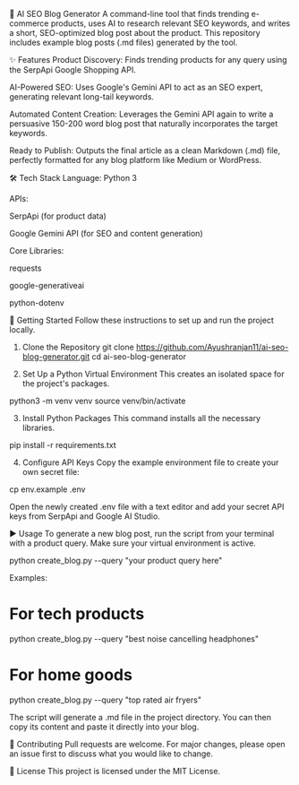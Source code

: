 🤖 AI SEO Blog Generator
A command-line tool that finds trending e-commerce products, uses AI to research relevant SEO keywords, and writes a short, SEO-optimized blog post about the product. This repository includes example blog posts (.md files) generated by the tool.

✨ Features
Product Discovery: Finds trending products for any query using the SerpApi Google Shopping API.

AI-Powered SEO: Uses Google's Gemini API to act as an SEO expert, generating relevant long-tail keywords.

Automated Content Creation: Leverages the Gemini API again to write a persuasive 150-200 word blog post that naturally incorporates the target keywords.

Ready to Publish: Outputs the final article as a clean Markdown (.md) file, perfectly formatted for any blog platform like Medium or WordPress.

🛠️ Tech Stack
Language: Python 3

APIs:

SerpApi (for product data)

Google Gemini API (for SEO and content generation)

Core Libraries:

requests

google-generativeai

python-dotenv

🚀 Getting Started
Follow these instructions to set up and run the project locally.

1. Clone the Repository
git clone https://github.com/Ayushranjan11/ai-seo-blog-generator.git
cd ai-seo-blog-generator

2. Set Up a Python Virtual Environment
This creates an isolated space for the project's packages.

python3 -m venv venv
source venv/bin/activate

3. Install Python Packages
This command installs all the necessary libraries.

pip install -r requirements.txt

4. Configure API Keys
Copy the example environment file to create your own secret file:

cp env.example .env

Open the newly created .env file with a text editor and add your secret API keys from SerpApi and Google AI Studio.

▶️ Usage
To generate a new blog post, run the script from your terminal with a product query. Make sure your virtual environment is active.

python create_blog.py --query "your product query here"

Examples:
# For tech products
python create_blog.py --query "best noise cancelling headphones"

# For home goods
python create_blog.py --query "top rated air fryers"

The script will generate a .md file in the project directory. You can then copy its content and paste it directly into your blog.

🤝 Contributing
Pull requests are welcome. For major changes, please open an issue first to discuss what you would like to change.

📄 License
This project is licensed under the MIT License.
